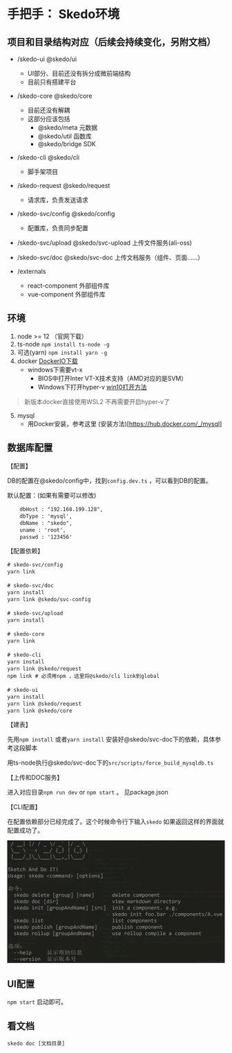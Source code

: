 # 手把手： Skedo环境 



## 项目和目录结构对应（后续会持续变化，另附文档）

- /skedo-ui @skedo/ui

  - UI部分、目前还没有拆分成微前端结构
  - 目前只有搭建平台

- /skedo-core @skedo/core

  - 目前还没有解耦
  - 这部分应该包括 
    - @skedo/meta 元数据
    - @skedo/util 函数库
    - @skedo/bridge SDK

- /skedo-cli @skedo/cli

  - 脚手架项目

- /skedo-request @skedo/request

  - 请求库，负责发送请求

- /skedo-svc/config @skedo/config

  - 配置库，负责同步配置

- /skedo-svc/upload @skedo/svc-upload 上传文件服务(ali-oss)

- /skedo-svc/doc @skedo/svc-doc 上传文档服务（组件、页面……）

- /externals

  - react-component 外部组件库
  - vue-component 外部组件库

  

## 环境

1. node >= 12 （官网下载）
2. ts-node `npm install ts-node -g` 
3. 可选(yarn) `npm install yarn -g` 
4. docker [DockerIO下载](https://www.docker.io)
   - windows下需要vt-x
     - BIOS中打开Inter VT-X技术支持（AMD对应的是SVM）
     - Windows下打开hyper-v [win10打开方法](https://docs.microsoft.com/zh-tw/virtualization/hyper-v-on-windows/quick-start/enable-hyper-v)
  
  > 新版本docker直接使用WSL2 不再需要开启hyper-v了

5. mysql
   - 用Docker安装，参考这里 (安装方法)[https://hub.docker.com/_/mysql]



## 数据库配置



【配置】

DB的配置在@skedo/config中，找到`config.dev.ts` ，可以看到DB的配置。

默认配置：(如果有需要可以修改)

```
	dbHost : "192.168.199.128",
	dbType : 'mysql',
	dbName : "skedo",
	uname : 'root',
	passwd : '123456'
```



【配置依赖】

```shell
# skedo-svc/config
yarn link

# skedo-svc/doc
yarn install
yarn link @skedo/svc-config

# skedo-svc/upload
yarn install

# skedo-core
yarn link

# skedo-cli
yarn install
yarn link @skedo/request
npm link # 必须用npm ，这里将@skedo/cli link到global

# skedo-ui
yarn install
yarn link @skedo/request
yarn link @skedo/core

```





【建表】

先用`npm install` 或者`yarn install` 安装好@skedo/svc-doc下的依赖，具体参考这段脚本



用ts-node执行@skedo/svc-doc下的`src/scripts/force_build_mysqldb.ts`

【上传和DOC服务】

进入对应目录`npm run dev` or `npm start` 。 见package.json



【CLI配置】

在配置依赖部分已经完成了。这个时候命令行下输入`skedo` 如果返回这样的界面就配置成功了。

![image-20210716170651857](assets/image-20210716170651857.png)



## UI配置

`npm start` 启动即可。



## 看文档

```shell
skedo doc [文档目录]
```

